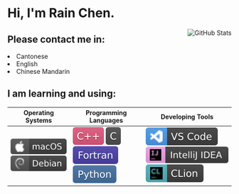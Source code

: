 <h1>Hi, I'm Rain Chen.</h1>

<img align="right" src="https://github-readme-stats.vercel.app/api?username=CongJyu&card_width=450&show_icons=true&hide_title=false&title_color=4f3a9d&icon_color=592b7a&text_color=8a53b0&hide_border=true&bg_color=25,e0eeff,c1ddff,e1e0ff,ffe4ff,f8ebff" alt="GitHub Stats">

<h2>Please contact me in:</h2>

<li>Cantonese</li>
<li>English</li>
<li>Chinese Mandarin</li>

<h2>I am learning and using:</h2>

<table>
    <thead>
        <tr>
            <th>Operating Systems</th>
            <th>Programming Languages</th>
            <th>Developing Tools</th>
        </tr>
    </thead>
    <tbody>
        <tr>
            <td>
                <img src="./img/macOS-3E3E3E.svg" alt="macOS">
                <img src="./img/Debian-3E3E3E.svg" alt="Debian">
            </td>
            <td>
                <img src="./img/C++-E1587E.svg" alt="C++">
                <img src="./img/C-4E4E4E.svg" alt="C">
                <img src="./img/Fortran-4C41AB.svg" alt="Fortran">
                <img src="./img/Python-4571A1.svg" alt="Python">
            </td>
            <td>
                <img src="./img/VS_Code-3E3E3E.svg" alt="VS Code">
                <img src="./img/IntelliJ_IDEA-3E3E3E.svg" alt="IntelliJ IDEA">
                <img src="./img/CLion-3E3E3E.svg" alt="CLion">
            </td>
        </tr>
    </tbody>
</table>
